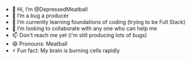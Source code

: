 - 👋 Hi, I’m @DepressedMeatball
- 👀 I’m a bug a producer
- 🌱 I’m currently learning foundations of coding (trying to be Full Stack)
- 💞️ I’m looking to collaborate with any one who can help me
- 📫 Don't reach me yet (i'm still producing lots of bugs)
- 😄 Pronouns: Meatball
- ⚡ Fun fact: My brain is burning cells rapidly

<!---
DepressedMeatball/DepressedMeatball is a ✨ special ✨ repository because its `README.md` (this file) appears on your GitHub profile.
You can click the Preview link to take a look at your changes.
--->
